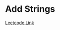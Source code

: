 <h1>Add Strings</h1>
<p><a href="https://leetcode.com/problems/add-strings/description/">Leetcode Link</a></p>
